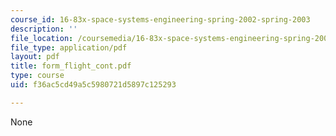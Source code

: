```yaml
---
course_id: 16-83x-space-systems-engineering-spring-2002-spring-2003
description: ''
file_location: /coursemedia/16-83x-space-systems-engineering-spring-2002-spring-2003/f36ac5cd49a5c5980721d5897c125293_form_flight_cont.pdf
file_type: application/pdf
layout: pdf
title: form_flight_cont.pdf
type: course
uid: f36ac5cd49a5c5980721d5897c125293

---
```

None